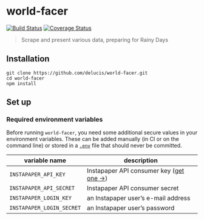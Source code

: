 # world-facer

[![Build Status](https://travis-ci.com/delucis/world-facer.svg?token=vMggSwUMhr68RUsUzVGb&branch=latest)](https://travis-ci.com/delucis/world-facer) [![Coverage Status](https://coveralls.io/repos/github/delucis/world-facer/badge.svg?branch=master)](https://coveralls.io/github/delucis/world-facer?branch=master)

> Scrape and present various data, preparing for Rainy Days

## Installation

```
git clone https://github.com/delucis/world-facer.git
cd world-facer
npm install
```

## Set up

### Required environment variables

Before running `world-facer`, you need some additional secure values in your environment variables. These can be added manually (in CI or on the command line) or stored in a [`.env`][b9da293a] file that should never be committed.

  [b9da293a]: https://www.npmjs.com/package/dotenv "dotenv NPM package"

variable name             | description
--------------------------|------------
`INSTAPAPER_API_KEY`      | Instapaper API consumer key ([get one →][d5e83b7a])
`INSTAPAPER_API_SECRET`   | Instapaper API consumer secret
`INSTAPAPER_LOGIN_KEY`    | an Instapaper user’s e-mail address
`INSTAPAPER_LOGIN_SECRET` | an Instapaper user’s password

  [d5e83b7a]: https://www.instapaper.com/main/request_oauth_consumer_token "Register New OAuth Application - Instapaper"
